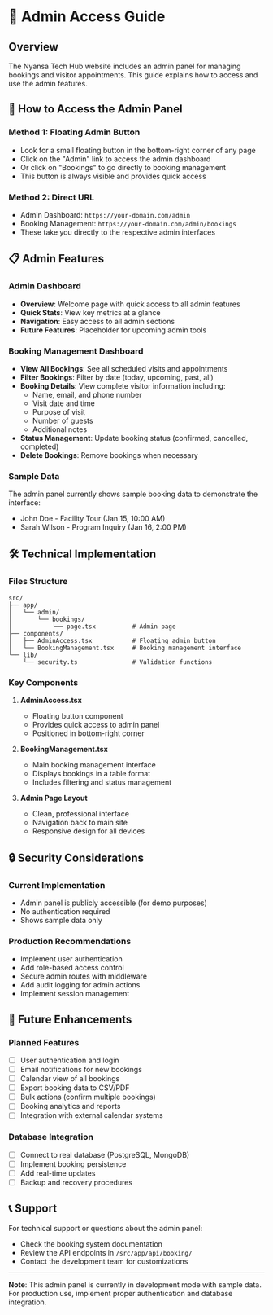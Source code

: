 # 🔧 Admin Access Guide

## Overview

The Nyansa Tech Hub website includes an admin panel for managing bookings and visitor appointments. This guide explains how to access and use the admin features.

## 🚀 How to Access the Admin Panel

### Method 1: Floating Admin Button
- Look for a small floating button in the bottom-right corner of any page
- Click on the "Admin" link to access the admin dashboard
- Or click on "Bookings" to go directly to booking management
- This button is always visible and provides quick access

### Method 2: Direct URL
- Admin Dashboard: `https://your-domain.com/admin`
- Booking Management: `https://your-domain.com/admin/bookings`
- These take you directly to the respective admin interfaces

## 📋 Admin Features

### Admin Dashboard
- **Overview**: Welcome page with quick access to all admin features
- **Quick Stats**: View key metrics at a glance
- **Navigation**: Easy access to all admin sections
- **Future Features**: Placeholder for upcoming admin tools

### Booking Management Dashboard
- **View All Bookings**: See all scheduled visits and appointments
- **Filter Bookings**: Filter by date (today, upcoming, past, all)
- **Booking Details**: View complete visitor information including:
  - Name, email, and phone number
  - Visit date and time
  - Purpose of visit
  - Number of guests
  - Additional notes
- **Status Management**: Update booking status (confirmed, cancelled, completed)
- **Delete Bookings**: Remove bookings when necessary

### Sample Data
The admin panel currently shows sample booking data to demonstrate the interface:
- John Doe - Facility Tour (Jan 15, 10:00 AM)
- Sarah Wilson - Program Inquiry (Jan 16, 2:00 PM)

## 🛠️ Technical Implementation

### Files Structure
```
src/
├── app/
│   └── admin/
│       └── bookings/
│           └── page.tsx          # Admin page
├── components/
│   ├── AdminAccess.tsx           # Floating admin button
│   └── BookingManagement.tsx     # Booking management interface
└── lib/
    └── security.ts               # Validation functions
```

### Key Components

1. **AdminAccess.tsx**
   - Floating button component
   - Provides quick access to admin panel
   - Positioned in bottom-right corner

2. **BookingManagement.tsx**
   - Main booking management interface
   - Displays bookings in a table format
   - Includes filtering and status management

3. **Admin Page Layout**
   - Clean, professional interface
   - Navigation back to main site
   - Responsive design for all devices

## 🔒 Security Considerations

### Current Implementation
- Admin panel is publicly accessible (for demo purposes)
- No authentication required
- Shows sample data only

### Production Recommendations
- Implement user authentication
- Add role-based access control
- Secure admin routes with middleware
- Add audit logging for admin actions
- Implement session management

## 🚀 Future Enhancements

### Planned Features
- [ ] User authentication and login
- [ ] Email notifications for new bookings
- [ ] Calendar view of all bookings
- [ ] Export booking data to CSV/PDF
- [ ] Bulk actions (confirm multiple bookings)
- [ ] Booking analytics and reports
- [ ] Integration with external calendar systems

### Database Integration
- [ ] Connect to real database (PostgreSQL, MongoDB)
- [ ] Implement booking persistence
- [ ] Add real-time updates
- [ ] Backup and recovery procedures

## 📞 Support

For technical support or questions about the admin panel:
- Check the booking system documentation
- Review the API endpoints in `/src/app/api/booking/`
- Contact the development team for customizations

---

**Note**: This admin panel is currently in development mode with sample data. For production use, implement proper authentication and database integration. 